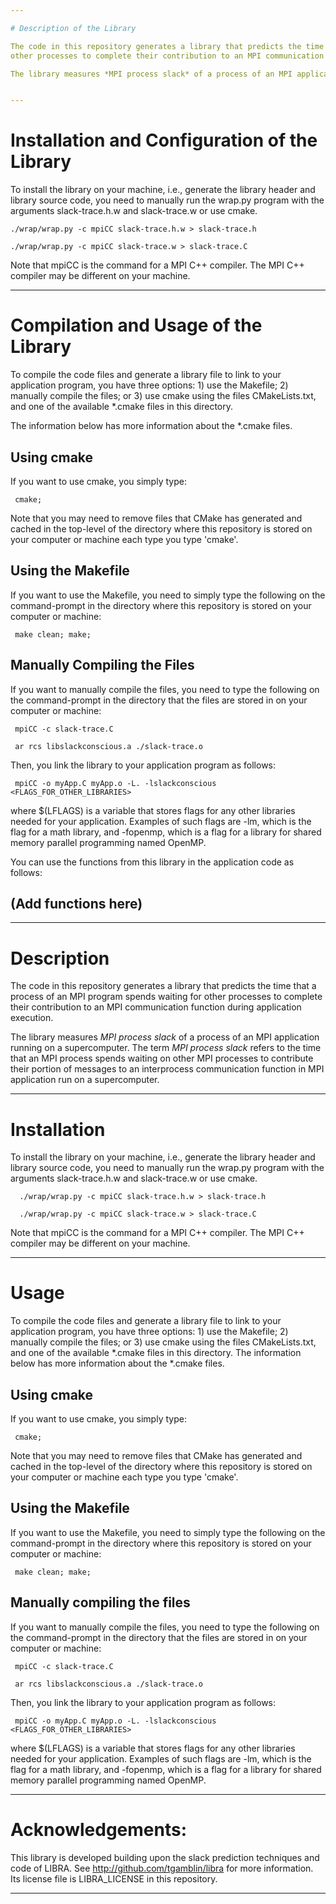 ```yaml
---

# Description of the Library

The code in this repository generates a library that predicts the time that a process of an MPI program spends waiting for 
other processes to complete their contribution to an MPI communication function during application execution.

The library measures *MPI process slack* of a process of an MPI application running on a supercomputer. The term *MPI process slack* refers to the time that an MPI process spends waiting on other MPI processes to contribute their portion of messages to an interprocess communication function in MPI application run on a supercomputer.


---
```


# Installation and Configuration of the Library

To install the library on your machine, i.e., generate the library header and library source code, you need to manually run the wrap.py program with the arguments slack-trace.h.w and slack-trace.w or use cmake. 

    ./wrap/wrap.py -c mpiCC slack-trace.h.w > slack-trace.h                                 
                                                                                   
    ./wrap/wrap.py -c mpiCC slack-trace.w > slack-trace.C 


Note that mpiCC is the command for a MPI C++ compiler. The MPI C++ compiler may be different on your machine.

---

# Compilation and Usage of the Library

To compile the code files and generate a library file to link to your application program, you have three options: 1) use the Makefile; 2) manually compile the files; or 3) use cmake using the files CMakeLists.txt, and one of the available \*.cmake files in this directory. 

The information below has more information about the \*.cmake files.


## Using cmake

If you want to use cmake, you simply type: 

     cmake; 
 
Note that you may need to remove files that CMake has generated and cached in the top-level of the directory where this repository is
stored on your computer or machine each type you type 'cmake'.

## Using the Makefile

If you want to use the Makefile, you need to simply type the following on the command-prompt in the directory where this repository is stored on your computer or machine:

     make clean; make;


## Manually Compiling the Files

If you want to manually compile the files, you need to type the following on the command-prompt in the directory that the files are stored in on your computer or machine:                                 
          
     mpiCC -c slack-trace.C                                                                 
                                                                                        
     ar rcs libslackconscious.a ./slack-trace.o    


Then, you link the library to your application program as follows: 

     mpiCC -o myApp.C myApp.o -L. -lslackconscious <FLAGS_FOR_OTHER_LIBRARIES>

where $(LFLAGS) is a variable that stores flags for any other libraries needed for your application. Examples of 
such flags are -lm, which is the flag for a math library, and -fopenmp, which is a flag for a library for shared memory parallel programming named OpenMP. 


You can use the functions from this library in the application code as follows: 

(Add functions here) 
---
---

# Description

The code in this repository generates a library that predicts the time that a process of an MPI program spends waiting for 
other processes to complete their contribution to an MPI communication function during application execution.

The library measures *MPI process slack* of a process of an MPI application running on a supercomputer. The term *MPI process slack* refers to the time that an MPI process spends waiting on other MPI processes to contribute their portion of messages to an interprocess communication function in MPI application run on a supercomputer.


---

# Installation

To install the library on your machine, i.e., generate the library header and library source code, you need to manually run the wrap.py program with the arguments
slack-trace.h.w and slack-trace.w or use cmake. 

      ./wrap/wrap.py -c mpiCC slack-trace.h.w > slack-trace.h                                 
                                                                                   
      ./wrap/wrap.py -c mpiCC slack-trace.w > slack-trace.C 


Note that mpiCC is the command for a MPI C++ compiler. The MPI C++ compiler may be different on your machine.

---

# Usage 

To compile the code files and generate a library file to link to your application program, you have three options: 1) use the Makefile; 
2) manually compile the files; or 3) use cmake using the files CMakeLists.txt, and one of the available *.cmake files in this directory. 
The information below has more information about the *.cmake files.


## Using cmake

If you want to use cmake, you simply type: 

     cmake; 

Note that you may need to remove files that CMake has generated and cached in the top-level of the directory where this repository is
stored on your computer or machine each type you type 'cmake'.

## Using the Makefile

If you want to use the Makefile, you need to simply type the following on the command-prompt in the directory where this repository is
stored on your computer or machine:

     make clean; make;


## Manually compiling the files

If you want to manually compile the files, you need to type the following on the command-prompt in the directory that the files are stored in 
on your computer or machine:
                                          
                                          
     mpiCC -c slack-trace.C                                                                 
                                                                                        
     ar rcs libslackconscious.a ./slack-trace.o    


Then, you link the library to your application program as follows: 

     mpiCC -o myApp.C myApp.o -L. -lslackconscious <FLAGS_FOR_OTHER_LIBRARIES>

where $(LFLAGS) is a variable that stores flags for any other libraries needed for your application. Examples of 
such flags are -lm, which is the flag for a math library, and -fopenmp, which is a flag for a library for shared memory parallel programming named OpenMP. 


---

# Acknowledgements: 

This library is developed building upon the slack prediction techniques and code of LIBRA. See http://github.com/tgamblin/libra for more information.  Its license file is LIBRA_LICENSE in this repository. 


---
